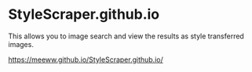 # StyleScraper.github.io
This allows you to image search and view the results as style transferred images.

https://meeww.github.io/StyleScraper.github.io/


